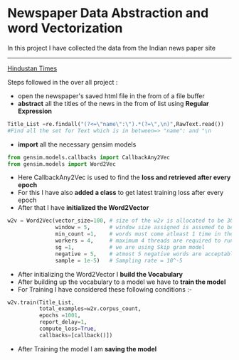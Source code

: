 # Newspaper Data Abstraction and word Vectorization
In this project I have collected the data from the Indian news paper site<hr>
[Hindustan Times](https://www.hindustantimes.com/opinion)
<br>

Steps followed in the over all project : 
- open the newspaper's saved html file in the from of a file buffer
- **abstract** all the titles of the news in the from of list using **Regular Expression**
```python
Title_List =re.findall("(?<=\"name\":\").*(?=\",\n)",RawText.read())
#Find all the set for Text which is in between=> "name": and "\n
```
- **import** all the necessary gensim models 
```python
from gensim.models.callbacks import CallbackAny2Vec
from gensim.models import Word2Vec
```
  - Here CallbackAny2Vec is used to find the **loss and retrieved after every epoch**
  - For this I have also **added a class** to get latest training loss after every epoch
  - After that I have **initialized the Word2Vector**
```python
w2v = Word2Vec(vector_size=100, # size of the w2v is allocated to be 300
               window = 5,      # window size assigned is assumed to be 5
               min_count =1,    # words must come atleast 1 time in the entire corpus
               workers = 4,     # maximum 4 threads are required to run in parallel
               sg =1,           # we are using Skip gram model
               negative = 5,    # atmost 5 negative words are acceptable
               sample = 1e-5)   # Sampling rate = 10^-5
```
  - After initializing the Word2Vector I **build the Vocabulary**
  - After building up the vocabulary to a model we have to **train the model**
  - For Training I have considered these following conditions :-
```python
w2v.train(Title_List,
          total_examples=w2v.corpus_count,
          epochs =1001,
          report_delay=1,
          compute_loss=True,
          callbacks=[callback()])
```
  - After Training the model I am **saving the model**
  
